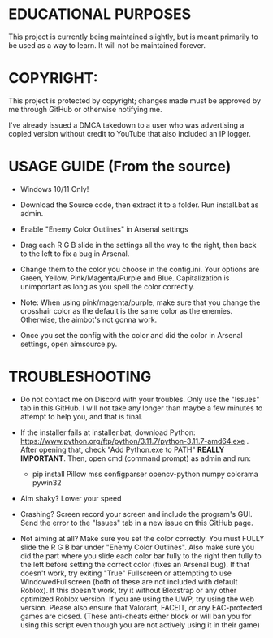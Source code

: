# EDUCATIONAL PURPOSES

This project is currently being maintained slightly, but is meant primarily to be used as a way to learn.
It will not be maintained forever.

# COPYRIGHT:

This project is protected by copyright; changes made must be approved by me through GitHub or otherwise notifying me.

I've already issued a DMCA takedown to a user who was advertising a copied version without credit to YouTube that also included an IP logger.

# USAGE GUIDE (From the source)

- Windows 10/11 Only!

- Download the Source code, then extract it to a folder. Run install.bat as admin.

- Enable "Enemy Color Outlines" in Arsenal settings

- Drag each R G B slide in the settings all the way to the right, then back to the left to fix a bug in Arsenal.

- Change them to the color you choose in the config.ini. Your options are Green, Yellow, Pink/Magenta/Purple and Blue. Capitalization is unimportant as long as you spell the color correctly.

- Note: When using pink/magenta/purple, make sure that you change the crosshair color as the default is the same color as the enemies. Otherwise, the aimbot's not gonna work.

- Once you set the config with the color and did the color in Arsenal settings, open aimsource.py.

# TROUBLESHOOTING

- Do not contact me on Discord with your troubles. Only use the "Issues" tab in this GitHub. I will not take any longer than maybe a few minutes to attempt to help you, and that is final.

- If the installer fails at installer.bat, download Python: https://www.python.org/ftp/python/3.11.7/python-3.11.7-amd64.exe . After opening that, check "Add Python.exe to PATH" **REALLY IMPORTANT**. Then, open cmd (command prompt) as admin and run:
    - pip install Pillow mss configparser opencv-python numpy colorama pywin32

- Aim shaky? Lower your speed
  
- Crashing? Screen record your screen and include the program's GUI. Send the error to the "Issues" tab in a new issue on this GitHub page.

- Not aiming at all? Make sure you set the color correctly. You must FULLY slide the R G B bar under "Enemy Color Outlines". Also make sure you did the part where you slide each color bar fully to the right then fully to the left before setting the correct color (fixes an Arsenal bug). If that doesn't work, try exiting "True" Fullscreen or attempting to use WindowedFullscreen (both of these are not included with default Roblox). If this doesn't work, try it without Bloxstrap or any other optimized Roblox version. If you are using the UWP, try using the web version. Please also ensure that Valorant, FACEIT, or any EAC-protected games are closed. (These anti-cheats either block or will ban you for using this script even though you are not actively using it in their game)
